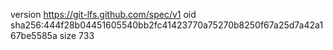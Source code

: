 version https://git-lfs.github.com/spec/v1
oid sha256:444f28b04451605540bb2fc41423770a75270b8250f67a25d7a42a167be5585a
size 733

